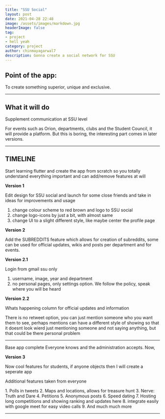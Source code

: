```yaml
---
title: "SSU Social"
layout: post
date: 2021-04-28 22:48
image: /assets/images/markdown.jpg
headerImage: false
tag:
- project
- hell yeah
category: project
author: chinmayagarwal7
description: Gonna create a social network for SSU
---
```


## Point of the app:

To create something superior, unique and exclusive. 


---

## What it will do

Supplement communication at SSU level

<span class="evidence">For events such as Orion, departments, clubs and the Student Council, it will provide a platform. But this is boring, the interesting part comes in later versions.</span>

---

## TIMELINE

Start learning flutter and create the app from scratch so you totally understand everything important and can add/remove features at will

**Version 1**

Edit design for SSU social and launch for some close friends and take in ideas for improvements and usage

1. change colour scheme to red brown and logo to SSU social
2. change logo-icons by just a bit, with almost same 
3. change UI to a slight different style, like maybe center the profile page

**Version 2**

Add the SUBREDDITS feature which allows for creation of subreddits, some can be used for official updates, wikis and posts per department and for events.

**Version 2.1**

Login from gmail ssu only 

1. username, image, year and department 
2. no personal pages, only settings option. We follow the policy, speak where you will be heard

**Version 2.2**

Whats happening column for official updates and information

There is no retweet option, you can just mention someone who you want them to see, perhaps mentions can have a different style of showing so that it doesnt look wierd just mentioning someone and not saying anything, but that could be there personal problem

---
<span class="evidence">Base app complete Everyone knows and the administration accepts. Now,</span>

**Version 3**

Now cool features for students, if anyone objects then I will create a seperate app

Additional features taken from everyone


<span class="evidence">
1. Polls in tweets
2. Maps and locations, allows for treasure hunt
3. Nerve: Truth and Dare
4. Petitions
5. Anonymous posts
6. Speed dating
7. Hosting long competitions and showing ranking and updates here
8. integrate easily with google meet for easy video calls
9. And much much more
</span>

---


[1]: https://daringfireball.net/projects/markdown/
[2]: https://www.fileformat.info/info/unicode/char/2163/index.htm
[3]: https://www.markitdown.net/
[4]: https://daringfireball.net/projects/markdown/basics
[5]: https://daringfireball.net/projects/markdown/syntax
[6]: https://kune.fr/wp-content/uploads/2013/10/ghost-blog.jpg
